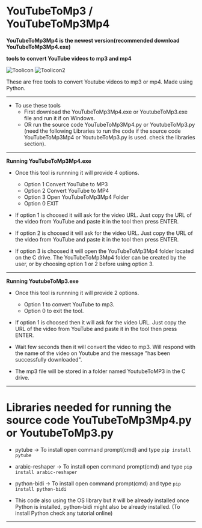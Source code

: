# **YouTubeToMp3 / YouTubeToMp3Mp4**

**YouTubeToMp3Mp4 is the newest version(recommended download YouTubeToMp3Mp4.exe)**

**tools to convert YouTube videos to mp3 and mp4**

![Toolicon](YoutubeToMp3.ico) ![Toolicon2](YouTubeToMp3Mp4.ico)

These are free tools to convert Youtube videos to mp3 or mp4. Made using Python.

---

- To use these tools
  - First download the YouTubeToMp3Mp4.exe or YoutubeToMp3.exe file and run it if on Windows.
  - OR run the source code YouTubeToMp3Mp4.py or YoutubeToMp3.py (need the following Libraries to run the code if the source code YouTubeToMp3Mp4 or YoutubeToMp3.py is used. check the libraries section).

---

**Running YouTubeToMp3Mp4.exe**

- Once this tool is runnning it will provide 4 options.
  - Option 1 Convert YouTube to MP3
  - Option 2 Convert YouTube to MP4
  - Option 3 Open YouTubeToMp3Mp4 Folder
  - Option 0 EXIT

- If option 1 is choosed it will ask for the video URL. Just copy the URL of the video from YouTube and paste it in the tool then press ENTER.

- If option 2 is choosed it will ask for the video URL. Just copy the URL of the video from YouTube and paste it in the tool then press ENTER.

- If option 3 is choosed it will open the YouTubeToMp3Mp4 folder located on the C drive. The YouTubeToMp3Mp4 folder can be created by the user, or by choosing option 1 or 2 before using option 3.

---  
**Running YoutubeToMp3.exe**

- Once this tool is runnning it will provide 2 options.
  - Option 1 to convert YouTube to mp3.
  - Option 0 to exit the tool. 
  
- If option 1 is choosed then it will ask for the video URL. Just copy the URL of the video from YouTube and paste it in the tool then press ENTER.

- Wait few seconds then it will convert the video to mp3. Will respond with the name of the video on Youtube and the message "has been successfully downloaded".

- The mp3 file will be stored in a folder named YoutubeToMP3 in the C drive.
  
---

# Libraries needed for running the source code YouTubeToMp3Mp4.py or YoutubeToMp3.py

- pytube -> To install open command prompt(cmd) and type ```pip install pytube```
- arabic-reshaper -> To install open command prompt(cmd) and type ```pip install arabic-reshaper```
- python-bidi -> To install open command prompt(cmd) and type ```pip install python-bidi```

- This code also using the OS library but it will be already installed once Python is installed, python-bidi might also be already installed. (To install Python check any tutorial online)

---
